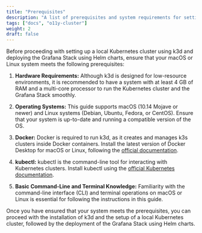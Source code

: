 ```yaml
---
title: "Prerequisites"
description: "A list of prerequisites and system requirements for setting up a local Kubernetes cluster on a Mac Mini and deploying the Grafana Stack using Helm charts."
tags: ["docs", "o11y-cluster"]
weight: 2
draft: false
---
```


Before proceeding with setting up a local Kubernetes cluster using k3d and deploying the Grafana Stack using Helm charts, ensure that your macOS or Linux system meets the following prerequisites:

1. **Hardware Requirements:** Although k3d is designed for low-resource environments, it is recommended to have a system with at least 4 GB of RAM and a multi-core processor to run the Kubernetes cluster and the Grafana Stack smoothly.

2. **Operating Systems:** This guide supports macOS (10.14 Mojave or newer) and Linux systems (Debian, Ubuntu, Fedora, or CentOS). Ensure that your system is up-to-date and running a compatible version of the OS.

3. **Docker:** Docker is required to run k3d, as it creates and manages k3s clusters inside Docker containers. Install the latest version of Docker Desktop for macOS or Linux, following the [official documentation](https://docs.docker.com/desktop/).

4. **kubectl:** kubectl is the command-line tool for interacting with Kubernetes clusters. Install kubectl using the [official Kubernetes documentation](https://kubernetes.io/docs/tasks/tools/install-kubectl/).

5. **Basic Command-Line and Terminal Knowledge:** Familiarity with the command-line interface (CLI) and terminal operations on macOS or Linux is essential for following the instructions in this guide.

Once you have ensured that your system meets the prerequisites, you can proceed with the installation of k3d and the setup of a local Kubernetes cluster, followed by the deployment of the Grafana Stack using Helm charts.
